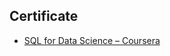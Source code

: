 ## Certificate  
- [SQL for Data Science – Coursera](https://www.coursera.org/account/accomplishments/verify/9UVG5U6JU9DN)
